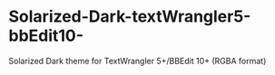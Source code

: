 # Solarized-Dark-textWrangler5-bbEdit10-
Solarized Dark theme for TextWrangler 5+/BBEdit 10+ (RGBA format)
